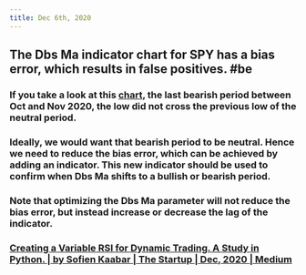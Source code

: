 ```yaml
---
title: Dec 6th, 2020
---
```


## The Dbs Ma indicator chart for SPY has a bias error, which results in false positives. #be
### If you take a look at this [chart](https://imgur.com/gallery/eINfP3z), the last bearish period between Oct and Nov 2020, the low did not cross the previous low of the neutral period.
### Ideally, we would want that bearish period to be neutral. Hence we need to reduce the **bias** error, which can be achieved by adding an indicator. This new indicator should be used to confirm when Dbs Ma shifts to a bullish or bearish period.
### Note that optimizing the Dbs Ma parameter will not reduce the **bias** error, but instead increase or decrease the lag of the indicator.
### [Creating a Variable RSI for Dynamic Trading. A Study in Python. | by Sofien Kaabar | The Startup | Dec, 2020 | Medium](https://medium.com/swlh/creating-a-variable-rsi-for-dynamic-trading-a-study-in-python-2af3ff8eaf0c)
